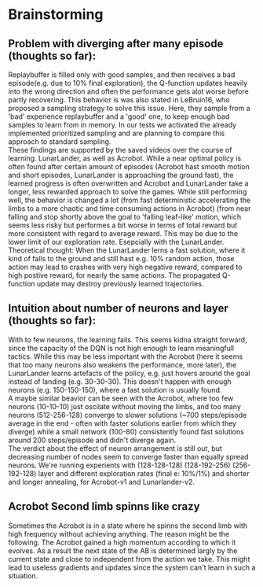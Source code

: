  # Brainstorming  
 ## Problem with diverging after many episode (thoughts so far):  
 Replaybuffer is filled only with good samples, and then receives a bad episode(e.g. due to 10% final exploration), the Q-function updates heavily into the wrong direction
 and often the performance gets alot worse before partly recovering. This behavior is was also stated in LeBruin16, who proposed a sampling strategy to solve this issue. Here, they sample from a 'bad' experience replaybuffer and a 'good' one, to keep enough bad samples to learn from in memory. In our tests we activated the already implemented prioritized sampling and are planning to compare this approach to standard sampling.  
These findings are supported by the saved videos over the course of learning. LunarLander, as well as Acrobot. While a near optimal policy is often found after certain amount of episodes (Acrobot hast smooth motion and short episodes, LunarLander is approaching the ground fast), the learned progress is often overwritten and Acrobot and LunarLander take a longer, less rewarded approach to solve the games. While still performing well, the behavior is changed a lot (from fast deterministic accelerating the limbs to a more chaotic and time consuming actions in Acrobot) (from near falling and stop shortly above the goal to 'falling leaf-like' motion, which seems less risky but performes a bit worse in terms of total reward but more consistent with regard to average reward. This may be due to the lower limit of our exploration rate. Esepcially with the LunarLander. Theoretical thought: When the LunarLander lerns a fast solution, where it kind of falls to the ground and still hast e.g. 10% random action, those action may lead to crashes with very high negative reward, compared to high postive reward, for nearly the same actions. The propagated Q-function update may destroy previously learned trajectories.  


## Intuition about number of neurons and layer (thoughts so far):  
With to few neurons, the learning fails. This seems kidna straight forward, since the capacity of the DQN is not high enough to learn meaningfull tactics. While this may be less important with the Acrobot (here it seems that too many neurons also weakens the performance, more later), the LunarLander learns artefacts of the policy, e.g. just hovers around the goal instead of landing (e.g. 30-30-30). This doesn't happen with enough neurons (e.g. 150-150-150), where a fast solution is usually found.  
A maybe similar beavior can be seen with the Acrobot, where too few neurons (10-10-10) just oscilate without moving the limbs, and too many neurons (512-256-128) converge to slower solutions (~700 steps/episode average in the end - often with faster solutions earlier from which they diverge) while a small network (100-80) consistently found fast solutions around 200 steps/episode and didn't diverge again.  
The verdict about the effect of neuron arrangement is still out, but decreasing number of nodes seem to converge faster than equally spread neurons. We're running experients with (128-128-128) (128-192-256) (256-192-128) layer and different exploration rates (final e: 10%/1%) and shorter and longer annealing, for Acrobot-v1 and Lunarlander-v2.

## Acrobot Second limb spinns like crazy
Sometimes the Acrobot is in a state where he spinns the second limb with high frequency without achieving anything. 
The reason might be the following. The Acrobot gained a high momentum according to which it evolves. As a result the next state of the AB is determined largly by the current state and close to independent from the action we take. This might lead to useless gradients and updates since the system can't learn in such a situation.  
